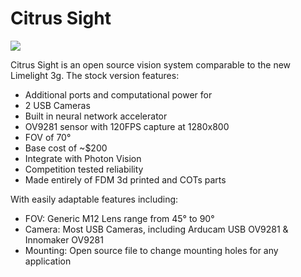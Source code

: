 # Citrus Sight 
![ ](https://github.com/danielw0988/RoboLancers-Hardware/blob/c23b1fc09bd763468034a39b9f7218c641e5389c/CitrusSight/CitrusSight_Black_2-3Ratio_Fit_3_20_Render.jpg)



Citrus Sight is an open source vision system comparable to the new Limelight 3g. The stock version features: 

 - Additional ports and computational power for
 - 2 USB Cameras
 - Built in neural network accelerator
 - OV9281 sensor with 120FPS capture at 1280x800
 - FOV of 70°
 - Base cost of ~$200
 - Integrate with Photon Vision
 - Competition tested reliability 
 - Made entirely of FDM 3d printed and COTs parts

With easily adaptable features including:

 - FOV: Generic M12 Lens range from 45° to 90°
 - Camera: Most USB Cameras, including Arducam USB OV9281 & Innomaker OV9281
 - Mounting: Open source file to change mounting holes for any application 
